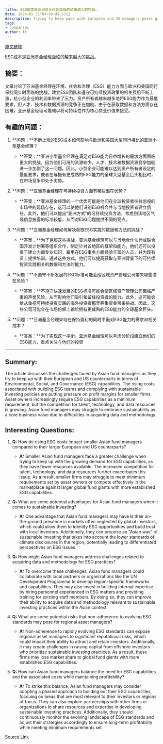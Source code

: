 ```yaml
---
title: ESG成本是亚洲基金经理面临的越来越大的挑战。
date: 2024-05-31T04:00:41.531Z
description: Trying to keep pace with European and US managers poses growing challenge for some smaller players in the region
tags: 
- companies
author: ft
---
```


[原文链接](https://ft.com/content/157f8cd1-41b6-4e73-81b4-2195ee8fe68e)

ESG成本是亚洲基金经理面临的越来越大的挑战。

## 摘要：
文章讨论了亚洲基金经理在环境、社会和治理（ESG）能力方面与欧洲和美国同行保持同步时面临的挑战。建立ESG团队和遵守可持续投资政策的相关费用不断上涨，给小型企业的利润率带来了压力。资产所有者越来越多地将ESG能力作为最低要求，但人才、技术和数据资源的竞争正在加剧。由于在获取数据和方法方面存在困难，亚洲基金经理可能难以将可持续性作为核心商业价值来接受。

## 有趣的问题：

1. **问题：**不断上涨的ESG成本如何影响与欧洲和美国大型同行相比的亚洲小型基金经理？

   - **答案：**亚洲小型基金经理在满足对ESG能力日益增长的需求方面面临更大的挑战，因为他们可用的资源较少。人才、技术和数据资源竞争加剧进一步加剧了这一问题。因此，小型企业可能难以达到资产所有者设定的最低要求，或者在与拥有更成熟的ESG能力的全球大型基金巨头相比时，在市场竞争中处于劣势。

2. **问题：**亚洲基金经理在可持续投资方面有哪些潜在优势？

   - **答案：**亚洲基金经理的一个优势可能是他们在全球投资者往往忽视的市场中的现场存在，这可以使他们识别ESG机会并与当地投资者建立信任。此外，他们可以提出“亚洲方式”的可持续投资方法，考虑到该地区气候信息披露的标准较低，从而对ESG问题提供不同的观点。

3. **问题：**亚洲基金经理如何解决获取ESG实践的数据和方法的挑战？

   - **答案：**为了克服这些挑战，亚洲基金经理可以与当地合作伙伴或联合国开发计划署等组织合作，制定针对该地区的框架和能力。他们还可以投资于建立内部专业知识，雇用在ESG事务方面经验丰富的人员，并为现有员工提供培训。通过这些方式，他们可以提高获取与亚洲背景下的可持续投资实践相关的数据和方法的能力。

4. **问题：**不遵守不断发展的ESG标准可能会给区域资产管理公司带来哪些潜在风险？

   - **答案：**不遵守快速发展的ESG标准可能会使区域资产管理公司面临严重的声誉风险，从而影响他们吸引和留住投资者的能力。此外，这可能会给从重视可持续投资实践的海外投资者那里筹集资金带来挑战。因此，这些公司可能会在市场份额上输给拥有更成熟的ESG能力的全球基金巨头。

5. **问题：**亚洲基金经理如何在保持盈利的同时平衡对ESG能力的需求和相关成本？

   - **答案：**为了实现这一平衡，亚洲基金经理可以考虑分阶段建立他们的ESG能力，重点关注与他们的投资

---

## Summary:
The article discusses the challenges faced by Asian fund managers as they try to keep up with their European and US counterparts in terms of Environmental, Social, and Governance (ESG) capabilities. The rising costs associated with building ESG teams and complying with sustainable investing policies are putting pressure on profit margins for smaller firms. Asset owners increasingly require ESG capabilities as a minimum requirement, but the competition for talent, technology, and data resources is growing. Asian fund managers may struggle to embrace sustainability as a core business value due to difficulties in acquiring data and methodology.

## Interesting Questions:
1. **Q:** How do rising ESG costs impact smaller Asian fund managers compared to their larger European and US counterparts? 
   - **A:** Smaller Asian fund managers face a greater challenge when trying to keep up with the growing demand for ESG capabilities, as they have fewer resources available. The increased competition for talent, technology, and data resources further exacerbates this issue. As a result, smaller firms may struggle to meet minimum requirements set by asset owners or compete effectively in the marketplace against larger global fund giants with more established ESG capabilities.
   
2. **Q:** What are some potential advantages for Asian fund managers when it comes to sustainable investing? 
   - **A:** One advantage that Asian fund managers may have is their on-the-ground presence in markets often neglected by global investors, which could allow them to identify ESG opportunities and build trust with local investors. Additionally, they can propose an "Asian way" of sustainable investing that takes into account the lower standards of climate disclosures in the region, potentially leading to differentiated perspectives on ESG issues.
   
3. **Q:** How might Asian fund managers address challenges related to acquiring data and methodology for ESG practices? 
   - **A:** To overcome these challenges, Asian fund managers could collaborate with local partners or organizations like the UN Development Programme to develop region-specific frameworks and capabilities. They may also invest in building internal expertise by hiring personnel experienced in ESG matters and providing training for existing staff members. By doing so, they can improve their ability to acquire data and methodology relevant to sustainable investing practices within the Asian context.
   
4. **Q:** What are some potential risks that non-adherence to evolving ESG standards may pose for regional asset managers? 
   - **A:** Non-adherence to rapidly evolving ESG standards can expose regional asset managers to significant reputational risks, which could impact their ability to attract and retain investors. Additionally, it may create challenges in raising capital from offshore investors who prioritize sustainable investing practices. As a result, these firms may lose market share to global fund giants with more established ESG capabilities.
   
5. **Q:** How can Asian fund managers balance the need for ESG capabilities and the associated costs while maintaining profitability? 
   - **A:** To strike this balance, Asian fund managers may consider adopting a phased approach to building out their ESG capabilities, foccuing on areas that are most relevant to their investors or regions of focus. They can also explore partnerships with other firms or organizations to share resources and expertise in developing sustainable investing practices. Additionally, they should continuously monitor the evolving landscape of ESG standards and adjust their strategies accordingly to ensure long-term profitability while meeting minimum requirements set

[Source Link](https://ft.com/content/157f8cd1-41b6-4e73-81b4-2195ee8fe68e)

